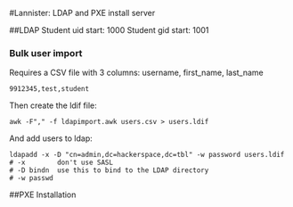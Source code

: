 #Lannister: LDAP and PXE install server

##LDAP
Student uid start: 1000
Student gid start: 1001

### Bulk user import
Requires a CSV file with 3 columns: username, first_name, last_name

`9912345,test,student`

Then create the ldif file:

`awk -F"," -f ldapimport.awk users.csv > users.ldif`

And add users to ldap:

```
ldapadd -x -D "cn=admin,dc=hackerspace,dc=tbl" -w password users.ldif
# -x        don't use SASL
# -D bindn  use this to bind to the LDAP directory
# -w passwd 
```


##PXE Installation


